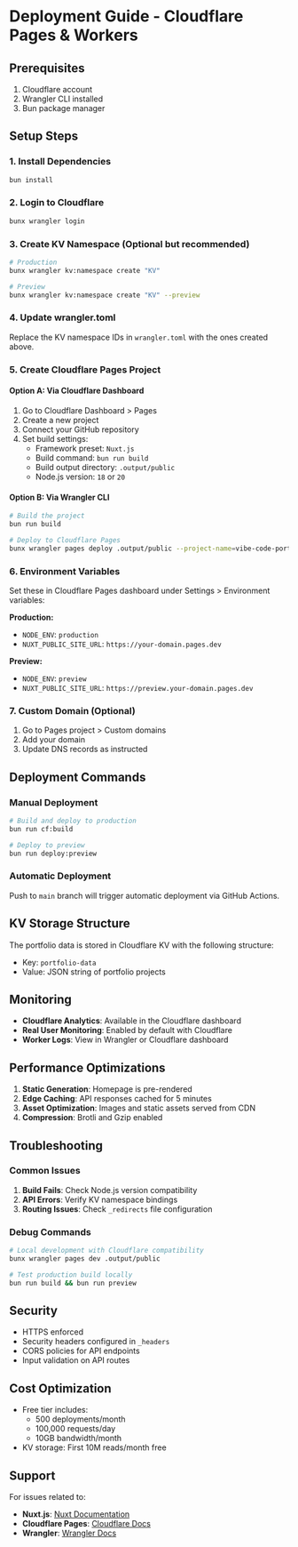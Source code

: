 # Deployment Guide - Cloudflare Pages & Workers

## Prerequisites

1. Cloudflare account
2. Wrangler CLI installed
3. Bun package manager

## Setup Steps

### 1. Install Dependencies
```bash
bun install
```

### 2. Login to Cloudflare
```bash
bunx wrangler login
```

### 3. Create KV Namespace (Optional but recommended)
```bash
# Production
bunx wrangler kv:namespace create "KV"

# Preview
bunx wrangler kv:namespace create "KV" --preview
```

### 4. Update wrangler.toml
Replace the KV namespace IDs in `wrangler.toml` with the ones created above.

### 5. Create Cloudflare Pages Project

#### Option A: Via Cloudflare Dashboard
1. Go to Cloudflare Dashboard > Pages
2. Create a new project
3. Connect your GitHub repository
4. Set build settings:
   - Framework preset: `Nuxt.js`
   - Build command: `bun run build`
   - Build output directory: `.output/public`
   - Node.js version: `18` or `20`

#### Option B: Via Wrangler CLI
```bash
# Build the project
bun run build

# Deploy to Cloudflare Pages
bunx wrangler pages deploy .output/public --project-name=vibe-code-portfolio
```

### 6. Environment Variables

Set these in Cloudflare Pages dashboard under Settings > Environment variables:

**Production:**
- `NODE_ENV`: `production`
- `NUXT_PUBLIC_SITE_URL`: `https://your-domain.pages.dev`

**Preview:**
- `NODE_ENV`: `preview`
- `NUXT_PUBLIC_SITE_URL`: `https://preview.your-domain.pages.dev`

### 7. Custom Domain (Optional)
1. Go to Pages project > Custom domains
2. Add your domain
3. Update DNS records as instructed

## Deployment Commands

### Manual Deployment
```bash
# Build and deploy to production
bun run cf:build

# Deploy to preview
bun run deploy:preview
```

### Automatic Deployment
Push to `main` branch will trigger automatic deployment via GitHub Actions.

## KV Storage Structure

The portfolio data is stored in Cloudflare KV with the following structure:

- Key: `portfolio-data`
- Value: JSON string of portfolio projects

## Monitoring

- **Cloudflare Analytics**: Available in the Cloudflare dashboard
- **Real User Monitoring**: Enabled by default with Cloudflare
- **Worker Logs**: View in Wrangler or Cloudflare dashboard

## Performance Optimizations

1. **Static Generation**: Homepage is pre-rendered
2. **Edge Caching**: API responses cached for 5 minutes
3. **Asset Optimization**: Images and static assets served from CDN
4. **Compression**: Brotli and Gzip enabled

## Troubleshooting

### Common Issues

1. **Build Fails**: Check Node.js version compatibility
2. **API Errors**: Verify KV namespace bindings
3. **Routing Issues**: Check `_redirects` file configuration

### Debug Commands
```bash
# Local development with Cloudflare compatibility
bunx wrangler pages dev .output/public

# Test production build locally
bun run build && bun run preview
```

## Security

- HTTPS enforced
- Security headers configured in `_headers`
- CORS policies for API endpoints
- Input validation on API routes

## Cost Optimization

- Free tier includes:
  - 500 deployments/month
  - 100,000 requests/day
  - 10GB bandwidth/month
- KV storage: First 10M reads/month free

## Support

For issues related to:
- **Nuxt.js**: [Nuxt Documentation](https://nuxt.com/docs)
- **Cloudflare Pages**: [Cloudflare Docs](https://developers.cloudflare.com/pages/)
- **Wrangler**: [Wrangler Docs](https://developers.cloudflare.com/workers/wrangler/)
